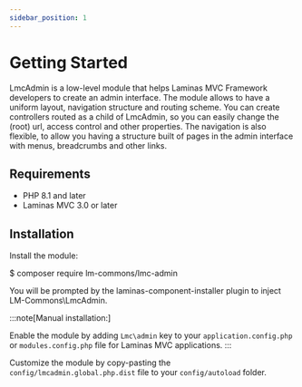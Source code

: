 ```yaml
---
sidebar_position: 1
---
```

# Getting Started
LmcAdmin is a low-level module that helps Laminas MVC Framework developers to create an admin interface. 
The module allows to have a uniform layout, navigation structure and routing scheme. 
You can create controllers routed as a child of LmcAdmin, so you can easily change the (root) url, access control 
and other properties. 
The navigation is also flexible, to allow you having a structure built of pages in the admin interface with menus, 
breadcrumbs and other links.

## Requirements

- PHP 8.1 and later
- Laminas MVC 3.0 or later

## Installation

Install the module:

$ composer require lm-commons/lmc-admin

You will be prompted by the laminas-component-installer plugin to inject LM-Commons\LmcAdmin.

:::note[Manual installation:]

Enable the module by adding `Lmc\admin` key to your `application.config.php` or `modules.config.php` file for Laminas MVC
applications.
:::

Customize the module by copy-pasting
the `config/lmcadmin.global.php.dist` file to your `config/autoload` folder.


